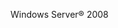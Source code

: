 <Token xmlns:xlink="http://www.w3.org/1999/xlink">Windows Server® 2008</Token>

<!--HONumber=Jul16_HO3-->


